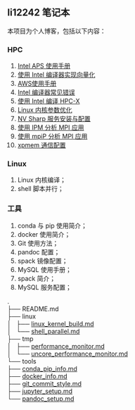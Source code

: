 ## li12242 笔记本

本项目为个人博客，包括以下内容：

### HPC

1. [Intel APS 使用手册](https://li12242.github.io/notebook/hpc/2020/1/22/intel-aps-usr-mannual.html)
2. [使用 Intel 编译器实现向量化](https://li12242.github.io/notebook/hpc/2021/1/5/vector-optimization.html)
3. [AWS使用手册](https://li12242.github.io/notebook/hpc/2021/4/8/aws-guide.html)
4. [Intel 编译器常见错误](https://li12242.github.io/notebook/hpc/2022/2/7/compiler-error.html)
5. [使用 Intel 编译 HPC-X](https://li12242.github.io/notebook/hpc)
6. [Linux 内核参数优化](https://li12242.github.io/notebook/hpc)
7. [NV Sharp 服务安装与配置](https://li12242.github.io/notebook/hpc)
8. [使用 IPM 分析 MPI 应用](https://li12242.github.io/notebook/hpc)
9. [使用 mpiP 分析 MPI 应用](https://li12242.github.io/notebook/hpc)
10. [xpmem 通信配置](https://li12242.github.io/notebook/hpc)

### Linux

1. Linux 内核编译；
2. shell 脚本并行；

### 工具

1. conda 与 pip 使用简介；
2. docker 使用简介；
3. Git 使用方法；
4. pandoc 配置；
5. spack 镜像配置；
6. MySQL 使用手册；
7. spack 简介；
8. MySQL 服务配置；

.  
├── README.md  
├── linux  
│   ├── [linux_kernel_build.md](https://li12242.github.io/notebook/linux/linux_kernel_build)  
│   └── [shell_parallel.md](https://li12242.github.io/notebook/linux/shell_parallel)  
├── tmp  
│   ├── [performance_monitor.md](https://li12242.github.io/notebook/tmp/performance_monitor)  
│   └── [uncore_performance_monitor.md](https://li12242.github.io/notebook/tmp/uncore_performance_monitor)  
└── tools  
    ├── [conda_pip_info.md](https://li12242.github.io/notebook/tools/conda_pip_info)  
    ├── [docker_info.md](https://li12242.github.io/notebook/tools/docker_info)  
    ├── [git_commit_style.md](https://li12242.github.io/notebook/tools/git_commit_style)  
    ├── [jupyter_setup.md](https://li12242.github.io/notebook/tools/jupyter_setup)  
    └── [pandoc_setup.md](https://li12242.github.io/notebook/tools/pandoc_setup)  
